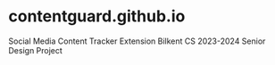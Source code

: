 # contentguard.github.io

Social Media Content Tracker Extension
Bilkent CS 2023-2024 Senior Design Project
